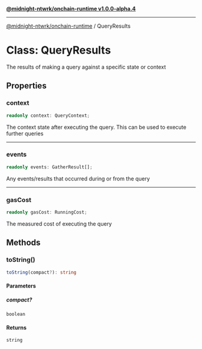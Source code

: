 [**@midnight-ntwrk/onchain-runtime v1.0.0-alpha.4**](../README.md)

***

[@midnight-ntwrk/onchain-runtime](../globals.md) / QueryResults

# Class: QueryResults

The results of making a query against a specific state or context

## Properties

### context

```ts
readonly context: QueryContext;
```

The context state after executing the query. This can be used to execute
further queries

***

### events

```ts
readonly events: GatherResult[];
```

Any events/results that occurred during or from the query

***

### gasCost

```ts
readonly gasCost: RunningCost;
```

The measured cost of executing the query

## Methods

### toString()

```ts
toString(compact?): string
```

#### Parameters

##### compact?

`boolean`

#### Returns

`string`
